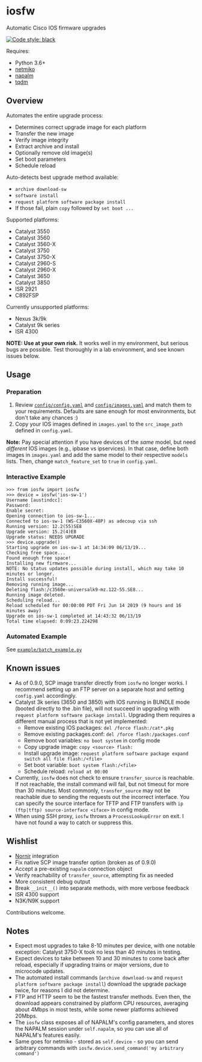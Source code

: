 # iosfw

Automatic Cisco IOS firmware upgrades

[![Code style: black](https://img.shields.io/badge/code%20style-black-000000.svg)](https://github.com/python/black)

Requires:
* Python 3.6+
* [netmiko](https://github.com/ktbyers/netmiko)
* [napalm](https://github.com/napalm-automation/napalm)
* [tqdm](https://github.com/tqdm/tqdm)

## Overview

Automates the entire upgrade process:
* Determines correct upgrade image for each platform
* Transfer the new image
* Verify image integrity
* Extract archive and install
* Optionally remove old image(s)
* Set boot parameters
* Schedule reload

Auto-detects best upgrade method available:
* `archive download-sw`
* `software install`
* `request platform software package install`
* If those fail, plain `copy` followed by `set boot ...`

Supported platforms:
* Catalyst 3550
* Catalyst 3560
* Catalyst 3560-X
* Catalyst 3750
* Catalyst 3750-X
* Catalyst 2960-S
* Catalyst 2960-X
* Catalyst 3650
* Catalyst 3850
* ISR 2921
* C892FSP

Currently unsupported platforms:
* Nexus 3k/9k
* Catalyst 9k series
* ISR 4300

**NOTE: Use at your own risk.** It works well in my environment, but serious bugs are possible. Test thoroughly in a lab environment, and see known issues below.

## Usage

### Preparation

1. Review [`config/config.yaml`](https://github.com/austind/iosfw/blob/master/config/config.yaml) and [`config/images.yaml`](https://github.com/austind/iosfw/blob/master/config/images.yaml) and match them to your requirements. Defaults are sane enough for most environments, but don't take any chances :)
1. Copy your IOS images defined in `images.yaml` to the `src_image_path` defined in `config.yaml`.

**Note:** Pay special attention if you have devices of the *same* model, but need *different* IOS images (e.g., ipbase vs ipservices). In that case, define both images in `images.yaml` and add the same model to their respective `models` lists. Then, change `match_feature_set` to `true` in `config.yaml`.

### Interactive Example

```
>>> from iosfw import iosfw
>>> device = iosfw('ios-sw-1')
Username [austindcc]:
Password:
Enable secret:
Opening connection to ios-sw-1...
Connected to ios-sw-1 (WS-C3560X-48P) as adecoup via ssh
Running version: 12.2(55)SE8
Upgrade version: 15.2(4)E8
Upgrade status: NEEDS UPGRADE
>>> device.upgrade()
Starting upgrade on ios-sw-1 at 14:34:09 06/13/19...
Checking free space...
Found enough free space!
Installing new firmware...
NOTE: No status updates possible during install, which may take 10 minutes or longer.
Install successful!
Removing running image...
Deleting flash:/c3560e-universalk9-mz.122-55.SE8...
Running image deleted.
Scheduling reload...
Reload scheduled for 00:00:00 PDT Fri Jun 14 2019 (9 hours and 16 minutes away)
Upgrade on ios-sw-1 completed at 14:43:32 06/13/19
Total time elapsed: 0:09:23.224298
```

### Automated Example

See [`example/batch_example.py`](https://github.com/austind/iosfw/blob/master/example/batch_example.py)

## Known issues

* As of 0.9.0, SCP image transfer directly from `iosfw` no longer works. I recommend setting up an FTP server on a separate host and setting `config.yaml` accordingly.
* Catalyst 3k series (3650 and 3850) with IOS running in BUNDLE mode (booted directly to the .bin file), will not succeed in upgrading with `request platform software package install`. Upgrading them requires a different manual process that is not yet implemented:
    * Remove existing IOS packages: `del /force flash:/cat*.pkg`
    * Remove existing packages.conf: `del /force flash:/packages.conf`
    * Remove boot variables: `no boot system` in config mode
    * Copy upgrade image: `copy <source> flash:`
    * Install upgrade image: `request platform software package expand switch all file flash:/<file>`
    * Set boot variable: `boot system flash:/<file>`
    * Schedule reload: `reload at 00:00`
* Currently, `iosfw` does not check to ensure `transfer_source` is reachable. If not reachable, the install command will fail, but not timeout for more than 30 minutes. Most commonly, `transfer_source` may not be reachable due to sending the requests out the incorrect interface. You can specify the source interface for TFTP and FTP transfers with `ip (ftp|tftp) source-interface <iface>` in config mode.
* When using SSH proxy, `iosfw` throws a `ProcessLookupError` on exit. I have not found a way to catch or suppress this.

## Wishlist

* [Nornir](https://github.com/nornir-automation/nornir) integration
* Fix native SCP image transfer option (broken as of 0.9.0)
* Accept a pre-existing `napalm` connection object
* Verify reachability of `transfer_source`, attempting fix as needed
* More consistent debug output
* Break `__init__()` into separate methods, with more verbose feedback
* ISR 4300 support
* N3K/N9K support

Contributions welcome.

## Notes

* Expect most upgrades to take 8-10 minutes per device, with one notable exception: Catalyst 3750-X took no less than 40 minutes in testing.
* Expect devices to take between 10 and 30 minutes to come back after reload, especially if upgrading trains or major versions, due to microcode updates.
* The automated install commands (`archive download-sw` and `request platform software package install`) download the upgrade package twice, for reasons I did not determine.
* FTP and HTTP seem to be the fastest transfer methods. Even then, the download appears constrained by platform CPU resources, averaging about 4Mbps in most tests, while some newer platforms achieved 20Mbps.
* The `iosfw` class exposes all of NAPALM's config parameters, and stores the NAPALM session under `self.napalm`, so you can use all of NAPALM's features easily.
* Same goes for netmiko - stored as `self.device` - so you can send arbitrary commands with `iosfw.device.send_command('my arbitrary command')`
